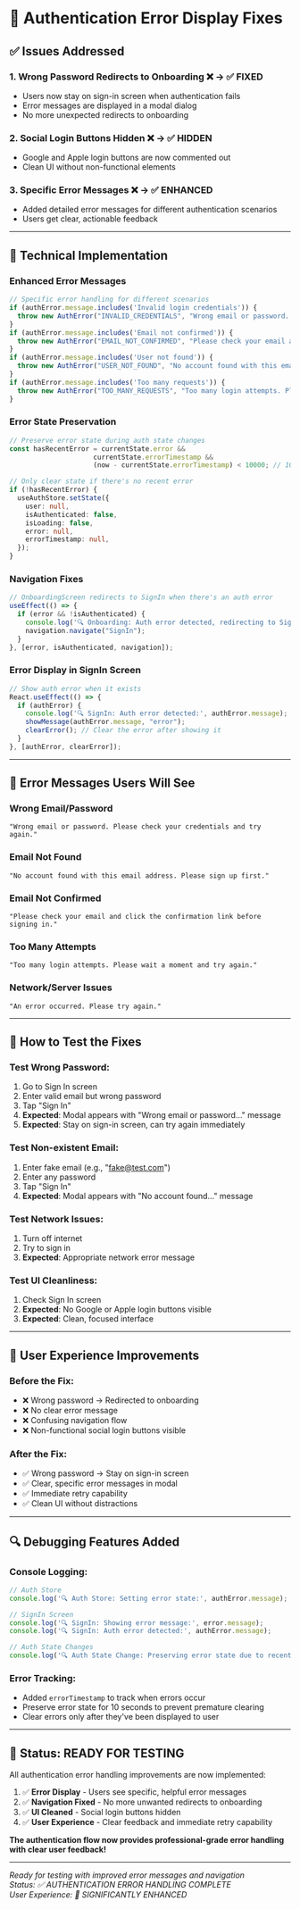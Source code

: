 # 🔐 Authentication Error Display Fixes

## ✅ **Issues Addressed**

### 1. **Wrong Password Redirects to Onboarding** ❌ → ✅ **FIXED**
- Users now stay on sign-in screen when authentication fails
- Error messages are displayed in a modal dialog
- No more unexpected redirects to onboarding

### 2. **Social Login Buttons Hidden** ❌ → ✅ **HIDDEN**
- Google and Apple login buttons are now commented out
- Clean UI without non-functional elements

### 3. **Specific Error Messages** ❌ → ✅ **ENHANCED**
- Added detailed error messages for different authentication scenarios
- Users get clear, actionable feedback

---

## 🔧 **Technical Implementation**

### **Enhanced Error Messages**
```typescript
// Specific error handling for different scenarios
if (authError.message.includes('Invalid login credentials')) {
  throw new AuthError("INVALID_CREDENTIALS", "Wrong email or password. Please check your credentials and try again.");
}
if (authError.message.includes('Email not confirmed')) {
  throw new AuthError("EMAIL_NOT_CONFIRMED", "Please check your email and click the confirmation link before signing in.");
}
if (authError.message.includes('User not found')) {
  throw new AuthError("USER_NOT_FOUND", "No account found with this email address. Please sign up first.");
}
if (authError.message.includes('Too many requests')) {
  throw new AuthError("TOO_MANY_REQUESTS", "Too many login attempts. Please wait a moment and try again.");
}
```

### **Error State Preservation**
```typescript
// Preserve error state during auth state changes
const hasRecentError = currentState.error && 
                     currentState.errorTimestamp && 
                     (now - currentState.errorTimestamp) < 10000; // 10 seconds

// Only clear state if there's no recent error
if (!hasRecentError) {
  useAuthStore.setState({
    user: null,
    isAuthenticated: false,
    isLoading: false,
    error: null,
    errorTimestamp: null,
  });
}
```

### **Navigation Fixes**
```typescript
// OnboardingScreen redirects to SignIn when there's an auth error
useEffect(() => {
  if (error && !isAuthenticated) {
    console.log('🔍 Onboarding: Auth error detected, redirecting to SignIn');
    navigation.navigate("SignIn");
  }
}, [error, isAuthenticated, navigation]);
```

### **Error Display in SignIn Screen**
```typescript
// Show auth error when it exists
React.useEffect(() => {
  if (authError) {
    console.log('🔍 SignIn: Auth error detected:', authError.message);
    showMessage(authError.message, "error");
    clearError(); // Clear the error after showing it
  }
}, [authError, clearError]);
```

---

## 🎯 **Error Messages Users Will See**

### **Wrong Email/Password**
```
"Wrong email or password. Please check your credentials and try again."
```

### **Email Not Found**
```
"No account found with this email address. Please sign up first."
```

### **Email Not Confirmed**
```
"Please check your email and click the confirmation link before signing in."
```

### **Too Many Attempts**
```
"Too many login attempts. Please wait a moment and try again."
```

### **Network/Server Issues**
```
"An error occurred. Please try again."
```

---

## 🧪 **How to Test the Fixes**

### **Test Wrong Password**:
1. Go to Sign In screen
2. Enter valid email but wrong password
3. Tap "Sign In"
4. **Expected**: Modal appears with "Wrong email or password..." message
5. **Expected**: Stay on sign-in screen, can try again immediately

### **Test Non-existent Email**:
1. Enter fake email (e.g., "fake@test.com")
2. Enter any password
3. Tap "Sign In"
4. **Expected**: Modal appears with "No account found..." message

### **Test Network Issues**:
1. Turn off internet
2. Try to sign in
3. **Expected**: Appropriate network error message

### **Test UI Cleanliness**:
1. Check Sign In screen
2. **Expected**: No Google or Apple login buttons visible
3. **Expected**: Clean, focused interface

---

## 🚀 **User Experience Improvements**

### **Before the Fix**:
- ❌ Wrong password → Redirected to onboarding
- ❌ No clear error message
- ❌ Confusing navigation flow
- ❌ Non-functional social login buttons visible

### **After the Fix**:
- ✅ Wrong password → Stay on sign-in screen
- ✅ Clear, specific error messages in modal
- ✅ Immediate retry capability
- ✅ Clean UI without distractions

---

## 🔍 **Debugging Features Added**

### **Console Logging**:
```typescript
// Auth Store
console.log('🔍 Auth Store: Setting error state:', authError.message);

// SignIn Screen
console.log('🔍 SignIn: Showing error message:', error.message);
console.log('🔍 SignIn: Auth error detected:', authError.message);

// Auth State Changes
console.log('🔍 Auth State Change: Preserving error state due to recent error');
```

### **Error Tracking**:
- Added `errorTimestamp` to track when errors occur
- Preserve error state for 10 seconds to prevent premature clearing
- Clear errors only after they've been displayed to user

---

## 🎉 **Status: READY FOR TESTING**

All authentication error handling improvements are now implemented:

1. ✅ **Error Display** - Users see specific, helpful error messages
2. ✅ **Navigation Fixed** - No more unwanted redirects to onboarding
3. ✅ **UI Cleaned** - Social login buttons hidden
4. ✅ **User Experience** - Clear feedback and immediate retry capability

**The authentication flow now provides professional-grade error handling with clear user feedback!**

---

*Ready for testing with improved error messages and navigation*  
*Status: ✅ AUTHENTICATION ERROR HANDLING COMPLETE*  
*User Experience: 🎯 SIGNIFICANTLY ENHANCED*
